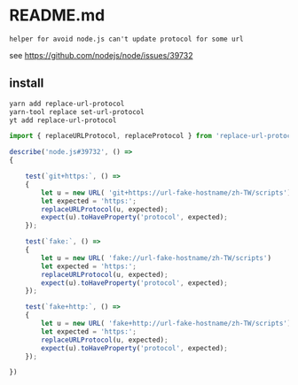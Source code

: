 # README.md

    helper for avoid node.js can't update protocol for some url

see https://github.com/nodejs/node/issues/39732

## install

```bash
yarn add replace-url-protocol
yarn-tool replace set-url-protocol
yt add replace-url-protocol
```

```typescript
import { replaceURLProtocol, replaceProtocol } from 'replace-url-protocol';

describe('node.js#39732', () =>
{

	test(`git+https:`, () =>
	{
		let u = new URL( 'git+https://url-fake-hostname/zh-TW/scripts')
		let expected = 'https:';
		replaceURLProtocol(u, expected);
		expect(u).toHaveProperty('protocol', expected);
	});

	test(`fake:`, () =>
	{
		let u = new URL( 'fake://url-fake-hostname/zh-TW/scripts')
		let expected = 'https:';
		replaceURLProtocol(u, expected);
		expect(u).toHaveProperty('protocol', expected);
	});

	test(`fake+http:`, () =>
	{
		let u = new URL( 'fake+http://url-fake-hostname/zh-TW/scripts')
		let expected = 'https:';
		replaceURLProtocol(u, expected);
		expect(u).toHaveProperty('protocol', expected);
	});

})
```

